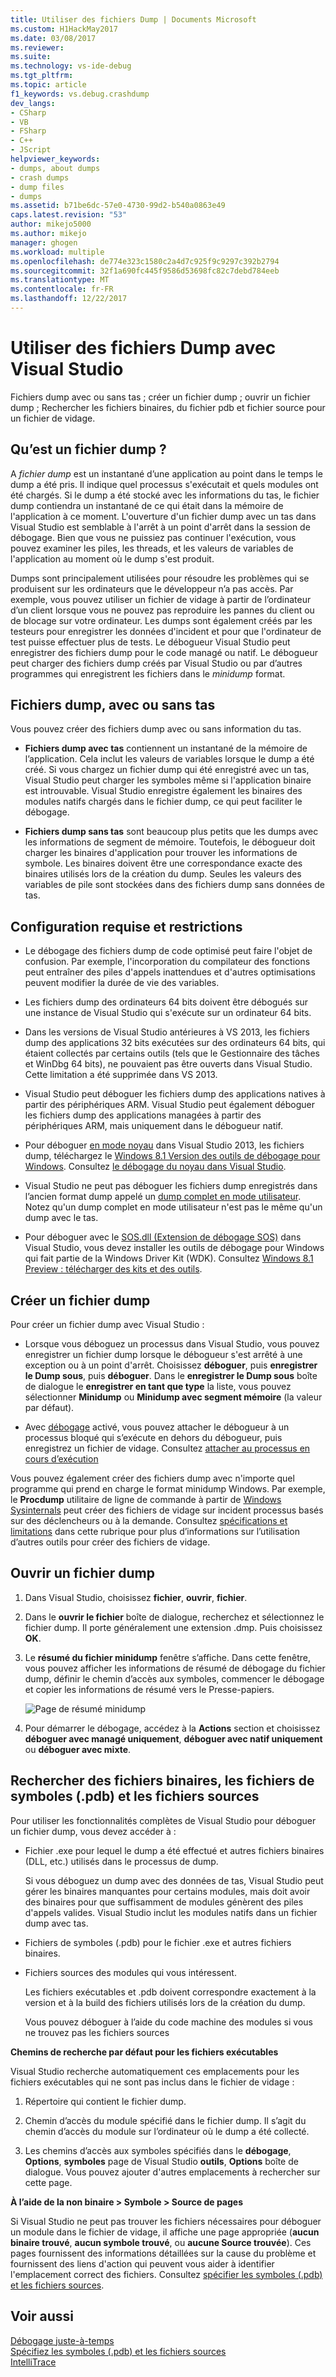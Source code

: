 ```yaml
---
title: Utiliser des fichiers Dump | Documents Microsoft
ms.custom: H1HackMay2017
ms.date: 03/08/2017
ms.reviewer: 
ms.suite: 
ms.technology: vs-ide-debug
ms.tgt_pltfrm: 
ms.topic: article
f1_keywords: vs.debug.crashdump
dev_langs:
- CSharp
- VB
- FSharp
- C++
- JScript
helpviewer_keywords:
- dumps, about dumps
- crash dumps
- dump files
- dumps
ms.assetid: b71be6dc-57e0-4730-99d2-b540a0863e49
caps.latest.revision: "53"
author: mikejo5000
ms.author: mikejo
manager: ghogen
ms.workload: multiple
ms.openlocfilehash: de774e323c1580c2a4d7c925f9c9297c392b2794
ms.sourcegitcommit: 32f1a690fc445f9586d53698fc82c7debd784eeb
ms.translationtype: MT
ms.contentlocale: fr-FR
ms.lasthandoff: 12/22/2017
---
```

# <a name="use-dump-files-with-visual-studio"></a>Utiliser des fichiers Dump avec Visual Studio
Fichiers dump avec ou sans tas ; créer un fichier dump ; ouvrir un fichier dump ; Rechercher les fichiers binaires, du fichier pdb et fichier source pour un fichier de vidage.
  
##  <a name="BKMK_What_is_a_dump_file_"></a>Qu’est un fichier dump ?  
 A *fichier dump* est un instantané d’une application au point dans le temps le dump a été pris. Il indique quel processus s'exécutait et quels modules ont été chargés. Si le dump a été stocké avec les informations du tas, le fichier dump contiendra un instantané de ce qui était dans la mémoire de l'application à ce moment. L'ouverture d'un fichier dump avec un tas dans Visual Studio est semblable à l'arrêt à un point d'arrêt dans la session de débogage. Bien que vous ne puissiez pas continuer l'exécution, vous pouvez examiner les piles, les threads, et les valeurs de variables de l'application au moment où le dump s'est produit.  
  
 Dumps sont principalement utilisées pour résoudre les problèmes qui se produisent sur les ordinateurs que le développeur n’a pas accès. Par exemple, vous pouvez utiliser un fichier de vidage à partir de l’ordinateur d’un client lorsque vous ne pouvez pas reproduire les pannes du client ou de blocage sur votre ordinateur. Les dumps sont également créés par les testeurs pour enregistrer les données d'incident et pour que l'ordinateur de test puisse effectuer plus de tests. Le débogueur Visual Studio peut enregistrer des fichiers dump pour le code managé ou natif. Le débogueur peut charger des fichiers dump créés par Visual Studio ou par d’autres programmes qui enregistrent les fichiers dans le *minidump* format.  
  
##  <a name="BKMK_Dump_files__with_or_without_heaps"></a>Fichiers dump, avec ou sans tas  
 Vous pouvez créer des fichiers dump avec ou sans information du tas.  
  
-   **Fichiers dump avec tas** contiennent un instantané de la mémoire de l’application. Cela inclut les valeurs de variables lorsque le dump a été créé. Si vous chargez un fichier dump qui été enregistré avec un tas, Visual Studio peut charger les symboles même si l'application binaire est introuvable. Visual Studio enregistre également les binaires des modules natifs chargés dans le fichier dump, ce qui peut faciliter le débogage.  
  
-   **Fichiers dump sans tas** sont beaucoup plus petits que les dumps avec les informations de segment de mémoire. Toutefois, le débogueur doit charger les binaires d'application pour trouver les informations de symbole. Les binaires doivent être une correspondance exacte des binaires utilisés lors de la création du dump. Seules les valeurs des variables de pile sont stockées dans des fichiers dump sans données de tas.  
  
##  <a name="BKMK_Requirements_and_limitations"></a>Configuration requise et restrictions  
  
-   Le débogage des fichiers dump de code optimisé peut faire l'objet de confusion. Par exemple, l'incorporation du compilateur des fonctions peut entraîner des piles d'appels inattendues et d'autres optimisations peuvent modifier la durée de vie des variables.  
  
-   Les fichiers dump des ordinateurs 64 bits doivent être débogués sur une instance de Visual Studio qui s'exécute sur un ordinateur 64 bits.  
  
-   Dans les versions de Visual Studio antérieures à VS 2013, les fichiers dump des applications 32 bits exécutées sur des ordinateurs 64 bits, qui étaient collectés par certains outils (tels que le Gestionnaire des tâches et WinDbg 64 bits), ne pouvaient pas être ouverts dans Visual Studio. Cette limitation a été supprimée dans VS 2013.  
  
-   Visual Studio peut déboguer les fichiers dump des applications natives à partir des périphériques ARM. Visual Studio peut également déboguer les fichiers dump des applications managées à partir des périphériques ARM, mais uniquement dans le débogueur natif.  
  
-   Pour déboguer [en mode noyau](http://msdn.microsoft.com/library/windows/hardware/ff551880.aspx) dans Visual Studio 2013, les fichiers dump, téléchargez le [Windows 8.1 Version des outils de débogage pour Windows](http://msdn.microsoft.com/windows/hardware/gg463009). Consultez [le débogage du noyau dans Visual Studio](http://msdn.microsoft.com/library/windows/hardware/jj149675.aspx).  
  
-   Visual Studio ne peut pas déboguer les fichiers dump enregistrés dans l’ancien format dump appelé un [dump complet en mode utilisateur](http://msdn.microsoft.com/library/windows/hardware/ff545506.aspx). Notez qu'un dump complet en mode utilisateur n'est pas le même qu'un dump avec le tas.  
  
-   Pour déboguer avec le [SOS.dll (Extension de débogage SOS)](/dotnet/framework/tools/sos-dll-sos-debugging-extension) dans Visual Studio, vous devez installer les outils de débogage pour Windows qui fait partie de la Windows Driver Kit (WDK). Consultez [Windows 8.1 Preview : télécharger des kits et des outils](http://msdn.microsoft.com/library/windows/hardware/bg127147.aspx).  
  
##  <a name="BKMK_Create_a_dump_file"></a>Créer un fichier dump  
 Pour créer un fichier dump avec Visual Studio :  
  
-   Lorsque vous déboguez un processus dans Visual Studio, vous pouvez enregistrer un fichier dump lorsque le débogueur s'est arrêté à une exception ou à un point d'arrêt. Choisissez **déboguer**, puis **enregistrer le Dump sous**, puis **déboguer**. Dans le **enregistrer le Dump sous** boîte de dialogue le **enregistrer en tant que type** la liste, vous pouvez sélectionner **Minidump** ou **Minidump avec segment mémoire** (la valeur par défaut).  
  
-   Avec [débogage](../debugger/just-in-time-debugging-in-visual-studio.md) activé, vous pouvez attacher le débogueur à un processus bloqué qui s’exécute en dehors du débogueur, puis enregistrez un fichier de vidage. Consultez [attacher au processus en cours d’exécution](../debugger/attach-to-running-processes-with-the-visual-studio-debugger.md)  
  
 Vous pouvez également créer des fichiers dump avec n'importe quel programme qui prend en charge le format minidump Windows. Par exemple, le **Procdump** utilitaire de ligne de commande à partir de [Windows Sysinternals](http://technet.microsoft.com/sysinternals/default) peut créer des fichiers de vidage sur incident processus basés sur des déclencheurs ou à la demande. Consultez [spécifications et limitations](../debugger/using-dump-files.md#BKMK_Requirements_and_limitations) dans cette rubrique pour plus d’informations sur l’utilisation d’autres outils pour créer des fichiers de vidage. 
  
##  <a name="BKMK_Open_a_dump_file"></a>Ouvrir un fichier dump  
  
1.  Dans Visual Studio, choisissez **fichier**, **ouvrir**, **fichier**.  
  
2.  Dans le **ouvrir le fichier** boîte de dialogue, recherchez et sélectionnez le fichier dump. Il porte généralement une extension .dmp. Puis choisissez **OK**.  
  
3.  Le **résumé du fichier minidump** fenêtre s’affiche. Dans cette fenêtre, vous pouvez afficher les informations de résumé de débogage du fichier dump, définir le chemin d’accès aux symboles, commencer le débogage et copier les informations de résumé vers le Presse-papiers.  
  
     ![Page de résumé minidump](../debugger/media/dbg_dump_summarypage.png "DBG_DUMP_SummaryPage")  
  
4.  Pour démarrer le débogage, accédez à la **Actions** section et choisissez **déboguer avec managé uniquement**, **déboguer avec natif uniquement** ou **déboguer avec mixte**.  
  
##  <a name="BKMK_Find_binaries__symbol___pdb__files__and_source_files"></a>Rechercher des fichiers binaires, les fichiers de symboles (.pdb) et les fichiers sources  
 Pour utiliser les fonctionnalités complètes de Visual Studio pour déboguer un fichier dump, vous devez accéder à :  
  
-   Fichier .exe pour lequel le dump a été effectué et autres fichiers binaires (DLL, etc.) utilisés dans le processus de dump.  
  
     Si vous déboguez un dump avec des données de tas, Visual Studio peut gérer les binaires manquantes pour certains modules, mais doit avoir des binaires pour que suffisamment de modules génèrent des piles d'appels valides. Visual Studio inclut les modules natifs dans un fichier dump avec tas.  
  
-   Fichiers de symboles (.pdb) pour le fichier .exe et autres fichiers binaires.  
  
-   Fichiers sources des modules qui vous intéressent.  
  
     Les fichiers exécutables et .pdb doivent correspondre exactement à la version et à la build des fichiers utilisés lors de la création du dump.  
  
     Vous pouvez déboguer à l’aide du code machine des modules si vous ne trouvez pas les fichiers sources  
  
 **Chemins de recherche par défaut pour les fichiers exécutables**  
  
 Visual Studio recherche automatiquement ces emplacements pour les fichiers exécutables qui ne sont pas inclus dans le fichier de vidage :  
  
1.  Répertoire qui contient le fichier dump.  
  
2.  Chemin d’accès du module spécifié dans le fichier dump. Il s’agit du chemin d’accès du module sur l’ordinateur où le dump a été collecté.  
  
3.  Les chemins d’accès aux symboles spécifiés dans le **débogage**, **Options**, **symboles** page de Visual Studio **outils**, **Options**  boîte de dialogue. Vous pouvez ajouter d'autres emplacements à rechercher sur cette page.  
  
 **À l’aide de la non binaire > Symbole > Source de pages**  
  
 Si Visual Studio ne peut pas trouver les fichiers nécessaires pour déboguer un module dans le fichier de vidage, il affiche une page appropriée (**aucun binaire trouvé**, **aucun symbole trouvé**, ou **aucune Source trouvée**). Ces pages fournissent des informations détaillées sur la cause du problème et fournissent des liens d'action qui peuvent vous aider à identifier l'emplacement correct des fichiers. Consultez [spécifier les symboles (.pdb) et les fichiers sources](../debugger/specify-symbol-dot-pdb-and-source-files-in-the-visual-studio-debugger.md).  
  
## <a name="see-also"></a>Voir aussi  
 [Débogage juste-à-temps](../debugger/just-in-time-debugging-in-visual-studio.md)   
 [Spécifiez les symboles (.pdb) et les fichiers sources](../debugger/specify-symbol-dot-pdb-and-source-files-in-the-visual-studio-debugger.md)   
 [IntelliTrace](../debugger/intellitrace.md)